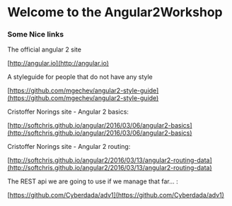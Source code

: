 # Welcome to the Angular2Workshop

### Some Nice links

The official angular 2 site

[http://angular.io](http://angular.io)

A styleguide for people that do not have any style

[https://github.com/mgechev/angular2-style-guide](https://github.com/mgechev/angular2-style-guide)

Cristoffer Norings site - Angular 2 basics: 

[http://softchris.github.io/angular/2016/03/06/angular2-basics](http://softchris.github.io/angular/2016/03/06/angular2-basics)

Cristoffer Norings site - Angular 2 routing:

[http://softchris.github.io/angular2/2016/03/13/angular2-routing-data](http://softchris.github.io/angular2/2016/03/13/angular2-routing-data)
 

The REST api we are going to use if we manage that far... : 

[https://github.com/Cyberdada/adv1](https://github.com/Cyberdada/adv1)

